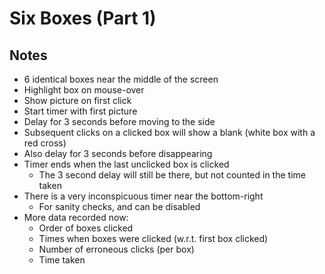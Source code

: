 # Six Boxes (Part 1)

## Notes

- 6 identical boxes near the middle of the screen
- Highlight box on mouse-over
- Show picture on first click
- Start timer with first picture
- Delay for 3 seconds before moving to the side
- Subsequent clicks on a clicked box will show a blank (white box with a red cross)
- Also delay for 3 seconds before disappearing
- Timer ends when the last unclicked box is clicked
    - The 3 second delay will still be there, but not counted in the time taken
- There is a very inconspicuous timer near the bottom-right
    - For sanity checks, and can be disabled
- More data recorded now:
    - Order of boxes clicked
    - Times when boxes were clicked (w.r.t. first box clicked)
    - Number of erroneous clicks (per box)
    - Time taken

